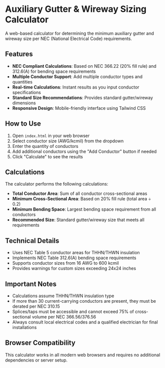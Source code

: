 # Auxiliary Gutter & Wireway Sizing Calculator

A web-based calculator for determining the minimum auxiliary gutter and wireway size per NEC (National Electrical Code) requirements.

## Features

- **NEC Compliant Calculations**: Based on NEC 366.22 (20% fill rule) and 312.6(A) for bending space requirements
- **Multiple Conductor Support**: Add multiple conductor types and quantities
- **Real-time Calculations**: Instant results as you input conductor specifications
- **Standard Size Recommendations**: Provides standard gutter/wireway dimensions
- **Responsive Design**: Mobile-friendly interface using Tailwind CSS

## How to Use

1. Open `index.html` in your web browser
2. Select conductor size (AWG/kcmil) from the dropdown
3. Enter the quantity of conductors
4. Add additional conductors using the "Add Conductor" button if needed
5. Click "Calculate" to see the results

## Calculations

The calculator performs the following calculations:

- **Total Conductor Area**: Sum of all conductor cross-sectional areas
- **Minimum Cross-Sectional Area**: Based on 20% fill rule (total area ÷ 0.2)
- **Minimum Bending Space**: Largest bending space requirement from all conductors
- **Recommended Size**: Standard gutter/wireway size that meets all requirements

## Technical Details

- Uses NEC Table 5 conductor areas for THHN/THWN insulation
- Implements NEC Table 312.6(A) bending space requirements
- Supports conductor sizes from 16 AWG to 600 kcmil
- Provides warnings for custom sizes exceeding 24x24 inches

## Important Notes

- Calculations assume THHN/THWN insulation type
- If more than 30 current-carrying conductors are present, they must be derated per NEC 310.15
- Splices/taps must be accessible and cannot exceed 75% of cross-sectional volume per NEC 366.56/376.56
- Always consult local electrical codes and a qualified electrician for final installations

## Browser Compatibility

This calculator works in all modern web browsers and requires no additional dependencies or server setup.